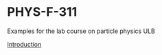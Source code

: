 # PHYS-F-311
Examples for the lab course on particle physics ULB


[Introduction](https://github.com/zemrude/PHYS-F-311/edit/master/README.md)
